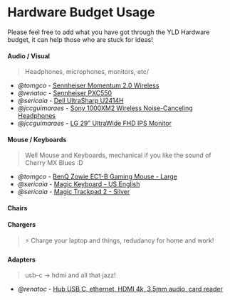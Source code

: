# Hardware Budget Usage

Please feel free to add what you have got through the YLD Hardware budget, it can help those who are stuck for ideas!

#### Audio / Visual

> Headphones, microphones, monitors, etc/

- *@tomgco* - [Sennheiser Momentum 2.0 Wireless](https://en-uk.sennheiser.com/momentum-wireless)
- *@renatoc* - [Sennheiser PXC550](https://www.amazon.es/gp/product/B01E3XLNA0/ref=ppx_yo_dt_b_asin_title_o01_s00?ie=UTF8&psc=1)
- *@sericaia* - [Dell UltraSharp U2414H](https://www.amazon.com/Dell-UltraSharp-U2414H-Screen-Monitor/dp/B00GTV05XG)
- *@jccguimaraes* - [Sony 1000XM2 Wireless Noise-Canceling Headphones](https://www.sony.com/electronics/headband-headphones/wh-1000xm2)
- *@jccguimaraes* - [LG 29” UltraWide FHD IPS Monitor](https://www.lg.com/uk/monitors/lg-29WK600)

#### Mouse / Keyboards

> Well Mouse and Keyboards, mechanical if you like the sound of Cherry MX Blues :D

- *@tomgco* - [BenQ Zowie EC1-B Gaming Mouse - Large](https://zowie.benq.com/en-nl/product/mouse/ec/ec1-b.html)
- *@sericaia* - [Magic Keyboard - US English](https://www.apple.com/shop/product/MLA22LL/A/magic-keyboard-us-english)
- *@sericaia* - [Magic Trackpad 2 - Silver](https://www.apple.com/shop/product/MJ2R2LL/A/magic-trackpad-2-silver)

#### Chairs

#### Chargers

> ⚡ Charge your laptop and things, redudancy for home and work!


#### Adapters

> usb-c -> hdmi and all that jazz!

- *@renatoc* - [Hub USB C, ethernet, HDMI 4k, 3.5mm audio, card reader](https://www.amazon.es/gp/product/B07GKXN841/ref=ppx_yo_dt_b_asin_title_o01_s00?ie=UTF8&psc=1)
